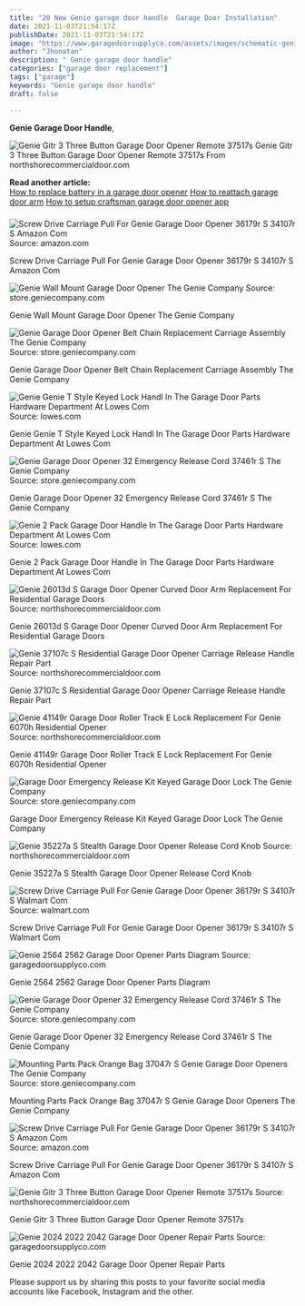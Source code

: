```yaml
---
title: "20 New Genie garage door handle  Garage Door Installation"
date: 2021-11-03T21:54:17Z
publishDate: 2021-11-03T21:54:17Z
image: "https://www.garagedoorsupplyco.com/assets/images/schematic-genie-2022.jpg"
author: "Jhonatan"
description: " Genie garage door handle"
categories: ["garage door replacement"]
tags: ["garage"]
keywords: "Genie garage door handle"
draft: false

---
```

<!-- Head tag Code -->
**Genie Garage Door Handle**, 

![Genie Gitr 3 Three Button Garage Door Opener Remote 37517s](https://s.yimg.com/aah/yhst-16416632405890/genie-gitr-3-three-button-garage-door-opener-remote-37517s-314.jpg "Genie Gitr 3 Three Button Garage Door Opener Remote 37517s")
Genie Gitr 3 Three Button Garage Door Opener Remote 37517s From northshorecommercialdoor.com

**Read another article:**  
[How to replace battery in a garage door opener](/how-to-replace-battery-in-a-garage-door-opener/)
[How to reattach garage door arm](/how-to-reattach-garage-door-arm/)
[How to setup craftsman garage door opener app](/how-to-setup-craftsman-garage-door-opener-app/)




### 

 


![Screw Drive Carriage Pull For Genie Garage Door Opener 36179r S 34107r S Amazon Com](https://m.media-amazon.com/images/I/61V6mFO0n6L._AC_SS450_.jpg "Screw Drive Carriage Pull For Genie Garage Door Opener 36179r S 34107r S Amazon Com")
Source: amazon.com

Screw Drive Carriage Pull For Genie Garage Door Opener 36179r S 34107r S Amazon Com  

![Genie Wall Mount Garage Door Opener The Genie Company](https://cdn.shopify.com/s/files/1/1470/8272/products/Model_6070_700x.png?v=1578682649 "Genie Wall Mount Garage Door Opener The Genie Company")
Source: store.geniecompany.com

Genie Wall Mount Garage Door Opener The Genie Company  

![Genie Garage Door Opener Belt Chain Replacement Carriage Assembly The Genie Company](https://cdn.shopify.com/s/files/1/1470/8272/products/38893R.S_1400x.JPG?v=1540409986 "Genie Garage Door Opener Belt Chain Replacement Carriage Assembly The Genie Company")
Source: store.geniecompany.com

Genie Garage Door Opener Belt Chain Replacement Carriage Assembly The Genie Company  

![Genie Genie T Style Keyed Lock Handl In The Garage Door Parts Hardware Department At Lowes Com](https://mobileimages.lowes.com/product/converted/050049/050049016678.jpg?size=pdhi "Genie Genie T Style Keyed Lock Handl In The Garage Door Parts Hardware Department At Lowes Com")
Source: lowes.com

Genie Genie T Style Keyed Lock Handl In The Garage Door Parts Hardware Department At Lowes Com  

![Genie Garage Door Opener 32 Emergency Release Cord 37461r S The Genie Company](https://cdn.shopify.com/s/files/1/1470/8272/products/37461R.S_1400x.JPG?v=1540409969 "Genie Garage Door Opener 32 Emergency Release Cord 37461r S The Genie Company")
Source: store.geniecompany.com

Genie Garage Door Opener 32 Emergency Release Cord 37461r S The Genie Company  

![Genie 2 Pack Garage Door Handle In The Garage Door Parts Hardware Department At Lowes Com](http://mobileimages.lowes.com/productimages/4941b8aa-d9d5-47a5-953a-76428f8e6740/00437924.jpg "Genie 2 Pack Garage Door Handle In The Garage Door Parts Hardware Department At Lowes Com")
Source: lowes.com

Genie 2 Pack Garage Door Handle In The Garage Door Parts Hardware Department At Lowes Com  

![Genie 26013d S Garage Door Opener Curved Door Arm Replacement For Residential Garage Doors](https://sep.yimg.com/ay/yhst-16416632405890/genie-26013d-s-garage-door-opener-curved-door-arm-236.gif "Genie 26013d S Garage Door Opener Curved Door Arm Replacement For Residential Garage Doors")
Source: northshorecommercialdoor.com

Genie 26013d S Garage Door Opener Curved Door Arm Replacement For Residential Garage Doors  

![Genie 37107c S Residential Garage Door Opener Carriage Release Handle Repair Part](https://s.yimg.com/aah/yhst-16416632405890/genie-37107c-s-garage-door-opener-carriage-release-handle-73.gif "Genie 37107c S Residential Garage Door Opener Carriage Release Handle Repair Part")
Source: northshorecommercialdoor.com

Genie 37107c S Residential Garage Door Opener Carriage Release Handle Repair Part  

![Genie 41149r Garage Door Roller Track E Lock Replacement For Genie 6070h Residential Opener](https://s.yimg.com/aah/yhst-16416632405890/genie-41149r-garage-door-roller-track-e-lock-24.jpg "Genie 41149r Garage Door Roller Track E Lock Replacement For Genie 6070h Residential Opener")
Source: northshorecommercialdoor.com

Genie 41149r Garage Door Roller Track E Lock Replacement For Genie 6070h Residential Opener  

![Garage Door Emergency Release Kit Keyed Garage Door Lock The Genie Company](https://cdn.shopify.com/s/files/1/1470/8272/products/37374R-GER-R-T_1400x.jpg?v=1540410012 "Garage Door Emergency Release Kit Keyed Garage Door Lock The Genie Company")
Source: store.geniecompany.com

Garage Door Emergency Release Kit Keyed Garage Door Lock The Genie Company  

![Genie 35227a S Stealth Garage Door Opener Release Cord Knob](https://sep.yimg.com/ay/yhst-16416632405890/genie-35227a-s-stealth-garage-door-opener-release-cord-knob-60.gif "Genie 35227a S Stealth Garage Door Opener Release Cord Knob")
Source: northshorecommercialdoor.com

Genie 35227a S Stealth Garage Door Opener Release Cord Knob  

![Screw Drive Carriage Pull For Genie Garage Door Opener 36179r S 34107r S Walmart Com](https://i5.walmartimages.com/asr/a6eba3a1-c78f-4c82-8df0-6c5b088214fe_1.8d8b68ab6f2de2548c8c825883889a00.jpeg?odnHeight=612&amp;odnWidth=612&amp;odnBg=FFFFFF "Screw Drive Carriage Pull For Genie Garage Door Opener 36179r S 34107r S Walmart Com")
Source: walmart.com

Screw Drive Carriage Pull For Genie Garage Door Opener 36179r S 34107r S Walmart Com  

![Genie 2564 2562 Garage Door Opener Parts Diagram](https://www.garagedoorsupplyco.com/assets/images/schematic-genie-2564.jpg "Genie 2564 2562 Garage Door Opener Parts Diagram")
Source: garagedoorsupplyco.com

Genie 2564 2562 Garage Door Opener Parts Diagram  

![Genie Garage Door Opener 32 Emergency Release Cord 37461r S The Genie Company](https://marvel-b1-cdn.bc0a.com/f00000000225790/cdn.shopify.com/s/files/1/1470/8272/files/Emergency_Release_cord_replacement_instructions_Older_Models_large.png?v=1559667443 "Genie Garage Door Opener 32 Emergency Release Cord 37461r S The Genie Company")
Source: store.geniecompany.com

Genie Garage Door Opener 32 Emergency Release Cord 37461r S The Genie Company  

![Mounting Parts Pack Orange Bag 37047r S Genie Garage Door Openers The Genie Company](https://cdn.shopify.com/s/files/1/1470/8272/products/37047R.S_1400x.jpg?v=1548249922 "Mounting Parts Pack Orange Bag 37047r S Genie Garage Door Openers The Genie Company")
Source: store.geniecompany.com

Mounting Parts Pack Orange Bag 37047r S Genie Garage Door Openers The Genie Company  

![Screw Drive Carriage Pull For Genie Garage Door Opener 36179r S 34107r S Amazon Com](https://m.media-amazon.com/images/I/71puCtMI1zL._AC_SS450_.jpg "Screw Drive Carriage Pull For Genie Garage Door Opener 36179r S 34107r S Amazon Com")
Source: amazon.com

Screw Drive Carriage Pull For Genie Garage Door Opener 36179r S 34107r S Amazon Com  

![Genie Gitr 3 Three Button Garage Door Opener Remote 37517s](https://s.yimg.com/aah/yhst-16416632405890/genie-gitr-3-three-button-garage-door-opener-remote-37517s-314.jpg "Genie Gitr 3 Three Button Garage Door Opener Remote 37517s")
Source: northshorecommercialdoor.com

Genie Gitr 3 Three Button Garage Door Opener Remote 37517s  

![Genie 2024 2022 2042 Garage Door Opener Repair Parts](https://www.garagedoorsupplyco.com/assets/images/schematic-genie-2022.jpg "Genie 2024 2022 2042 Garage Door Opener Repair Parts")
Source: garagedoorsupplyco.com

Genie 2024 2022 2042 Garage Door Opener Repair Parts  

Please support us by sharing this posts to your favorite social media accounts like Facebook, Instagram and the other.

